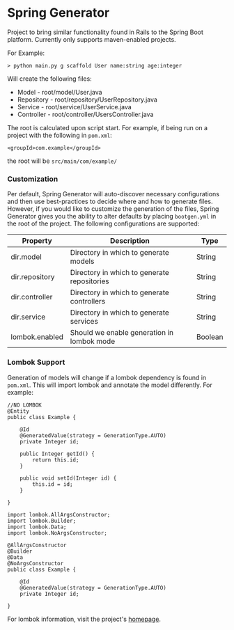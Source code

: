 # Spring Generator

Project to bring similar functionality found in Rails to the Spring Boot platform. Currently only supports maven-enabled projects.

For Example:

    > python main.py g scaffold User name:string age:integer

Will create the following files:
* Model - root/model/User.java
* Repository - root/repository/UserRepository.java
* Service - root/service/UserService.java
* Controller - root/controller/UsersController.java

The root is calculated upon script start. For example, if being run on a project with the following in `pom.xml`:

    <groupId>com.example</groupId>

the root will be `src/main/com/example/`

### Customization
Per default, Spring Generator will auto-discover necessary configurations and then use best-practices to decide
where and how to generate files. However, if you would like to customize the generation of the files, Spring Generator
gives you the ability to alter defaults by placing `bootgen.yml` in the root of the project. The following configurations
are supported:

| Property       	| Description                                 	| Type   	|
|----------------	|---------------------------------------------	|--------	|
| dir.model      	| Directory in which to generate models       	| String 	|
| dir.repository 	| Directory in which to generate repositories 	| String 	|
| dir.controller 	| Directory in which to generate controllers  	| String 	|
| dir.service    	| Directory in which to generate services     	| String 	|
| lombok.enabled    | Should we enable generation in lombok mode   	| Boolean 	|


### Lombok Support
Generation of models will change if a lombok dependency is found in `pom.xml`. This will import lombok and annotate
the model differently. For example:

    //NO LOMBOK
    @Entity
    public class Example {

        @Id
        @GeneratedValue(strategy = GenerationType.AUTO)
        private Integer id;

        public Integer getId() {
            return this.id;
        }

        public void setId(Integer id) {
            this.id = id;
        }

    }
<!-- separate -->

    import lombok.AllArgsConstructor;
    import lombok.Builder;
    import lombok.Data;
    import lombok.NoArgsConstructor;

    @AllArgsConstructor
    @Builder
    @Data
    @NoArgsConstructor
    public class Example {

        @Id
        @GeneratedValue(strategy = GenerationType.AUTO)
        private Integer id;

    }

For lombok information, visit the project's [homepage](https://projectlombok.org/).

